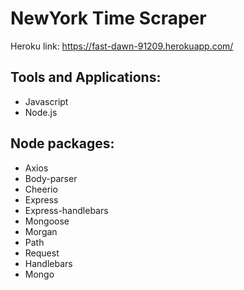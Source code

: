 # NewYork Time Scraper


Heroku link:
https://fast-dawn-91209.herokuapp.com/

<h2>Tools and Applications:</h2>
<ul>
  <li>Javascript </li>
  <li>Node.js </li>
  </ul>

<h2>Node packages:</h2> 
<ul>
  <li>Axios </li>
  <li>Body-parser </li>
<li>Cheerio </li>
<li>Express </li>
<li>Express-handlebars </li>
<li>Mongoose </li>
<li>Morgan </li>
<li>Path </li>
<li>Request </li>
<li>Handlebars </li>
<li>Mongo</li>
</ul>

